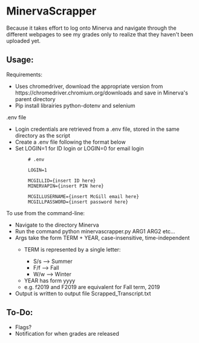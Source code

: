# MinervaScrapper

<p> Because it takes effort to log onto Minerva and navigate through the different webpages to see my grades only to realize that they haven't been uploaded yet. </p>

## Usage:
<p> Requirements: </p>
<ul>
    <li> Uses chromedriver, download the appropriate version from https://chromedriver.chromium.org/downloads and save in Minerva's parent directory </li>
    <li> Pip install librairies python-dotenv and selenium </li>
</ul>
<p> .env file </p>
<ul>
    <li> Login credentials are retrieved from a .env file, stored in the same directory as the script </li>
    <li> Create a .env file following the format below
    <li> Set LOGIN=1 for ID login or LOGIN=0 for email login
</ul>

<html>
    <head>
              
            # .env

            LOGIN=1

            MCGILLID={insert ID here}
            MINERVAPIN={insert PIN here}

            MCGILLUSERNAME={insert McGill email here}
            MCGILLPASSWORD={insert password here}

</html>

<p> To use from the command-line: </p>
<ul>
    <li> Navigate to the directory Minerva </li>
    <li> Run the command python minervascrapper.py ARG1 ARG2 etc... </li>
    <li> Args take the form TERM + YEAR, case-insensitive, time-independent </li>
    <ul>
        <li> TERM is represented by a single letter: </li>
        <ul>
            <li> S/s --> Summer </li>
            <li> F/f --> Fall </li>
            <li> W/w --> Winter </li>
        </ul>
        <li> YEAR has form yyyy </li>
        <li> e.g. f2019 and F2019 are equivalent for Fall term, 2019 </li>
    </ul>
    <li> Output is written to output file Scrapped_Transcript.txt </li>
</ul>
</p>

## To-Do:
<ul>
    <li> Flags? </li>
    <li> Notification for when grades are released </li>
</ul>
